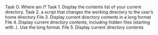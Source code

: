 Task O. Where am I?
Task 1. Display the contents list of your current directory.
Task 2. a script that changes the working directory to the user’s home directory
File 3. Display current directory contents in a long format
File 4. Display current directory contents, including hidden files (starting with .). Use the long format.
File 5. Display current directory contents

